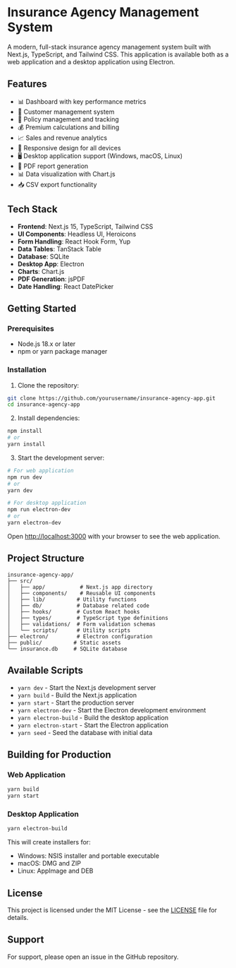 # Insurance Agency Management System

A modern, full-stack insurance agency management system built with Next.js, TypeScript, and Tailwind CSS. This application is available both as a web application and a desktop application using Electron.

## Features

- 📊 Dashboard with key performance metrics
- 👥 Customer management system
- 📝 Policy management and tracking
- 💰 Premium calculations and billing
- 📈 Sales and revenue analytics
- 📱 Responsive design for all devices
- 🖥️ Desktop application support (Windows, macOS, Linux)
- 📄 PDF report generation
- 📊 Data visualization with Chart.js
- 📥 CSV export functionality

## Tech Stack

- **Frontend**: Next.js 15, TypeScript, Tailwind CSS
- **UI Components**: Headless UI, Heroicons
- **Form Handling**: React Hook Form, Yup
- **Data Tables**: TanStack Table
- **Database**: SQLite
- **Desktop App**: Electron
- **Charts**: Chart.js
- **PDF Generation**: jsPDF
- **Date Handling**: React DatePicker

## Getting Started

### Prerequisites

- Node.js 18.x or later
- npm or yarn package manager

### Installation

1. Clone the repository:
```bash
git clone https://github.com/yourusername/insurance-agency-app.git
cd insurance-agency-app
```

2. Install dependencies:
```bash
npm install
# or
yarn install
```

3. Start the development server:
```bash
# For web application
npm run dev
# or
yarn dev

# For desktop application
npm run electron-dev
# or
yarn electron-dev
```

Open [http://localhost:3000](http://localhost:3000) with your browser to see the web application.

## Project Structure

```
insurance-agency-app/
├── src/
│   ├── app/           # Next.js app directory
│   ├── components/    # Reusable UI components
│   ├── lib/          # Utility functions
│   ├── db/           # Database related code
│   ├── hooks/        # Custom React hooks
│   ├── types/        # TypeScript type definitions
│   ├── validations/  # Form validation schemas
│   └── scripts/      # Utility scripts
├── electron/         # Electron configuration
├── public/          # Static assets
└── insurance.db     # SQLite database
```

## Available Scripts

- `yarn dev` - Start the Next.js development server
- `yarn build` - Build the Next.js application
- `yarn start` - Start the production server
- `yarn electron-dev` - Start the Electron development environment
- `yarn electron-build` - Build the desktop application
- `yarn electron-start` - Start the Electron application
- `yarn seed` - Seed the database with initial data

## Building for Production

### Web Application
```bash
yarn build
yarn start
```

### Desktop Application
```bash
yarn electron-build
```

This will create installers for:
- Windows: NSIS installer and portable executable
- macOS: DMG and ZIP
- Linux: AppImage and DEB

## License

This project is licensed under the MIT License - see the [LICENSE](LICENSE) file for details.

## Support

For support, please open an issue in the GitHub repository.
